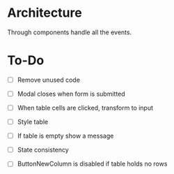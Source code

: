 # Architecture

Through components handle all the events.

# To-Do

- [ ] Remove unused code
- [ ] Modal closes when form is submitted
- [ ] When table cells are clicked, transform to input
- [ ] Style table

- [ ] If table is empty show a message
- [ ] State consistency
- [ ] ButtonNewColumn is disabled if table holds no rows
